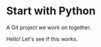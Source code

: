 Start with Python
=================

A Git project we work on together.


Hello!
Let's see if this works.
